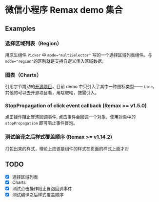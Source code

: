 # 微信小程序 Remax demo 集合

## Examples

### 选择区域列表（Region）

用原生组件 `Picker` 中 `mode="multiSelector"` 写的一个选择区域列表组件。与 `mode="region"`的区别就是支持自定义传入区域数据。

### 图表（Charts）

引用字节跳动的[开源项目](https://github.com/xiaolin3303/wx-charts)，目前 demo 中只引入了其中一种图标类型—— `Line`，其他的可以去开源项目看，用啥取啥，按需引入。

### StopPropagation of click event callback  (Remax >= v1.5.0)

点击操作阻止冒泡回调事件, 点击事件会回调一个对象，使用对象中的 `stopPropagation` 即可阻止事件冒泡。

### 测试编译之后样式覆盖顺序 (Remax >= v1.14.2)

打包出来的样式，理论上应该是组件的样式在页面的样式上面才对

## TODO

- [x] 选择区域列表
- [x] Charts
- [x] 测试点击操作阻止冒泡回调事件
- [x] 测试编译之后样式覆盖顺序
